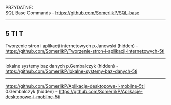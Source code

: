 PRZYDATNE:
<br>
SQL Base Commands - https://github.com/SomerlikP/SQL-base
***



5 TI T
---

Tworzenie stron i aplikacji internetowych p.Janowski (hidden) - https://github.com/SomerlikP/Tworzenie-stron-i-aplikacji-internetowych-5ti

***

lokalne systemy baz danych p.Gembalczyk (hidden) - https://github.com/SomerlikP/lokalne-systemy-baz-danych-5ti

***

https://github.com/SomerlikP/Aplikacje-desktopowe-i-mobilne-5ti 0.Gembalczyk (hidden) - https://github.com/SomerlikP/Aplikacje-desktopowe-i-mobilne-5ti
